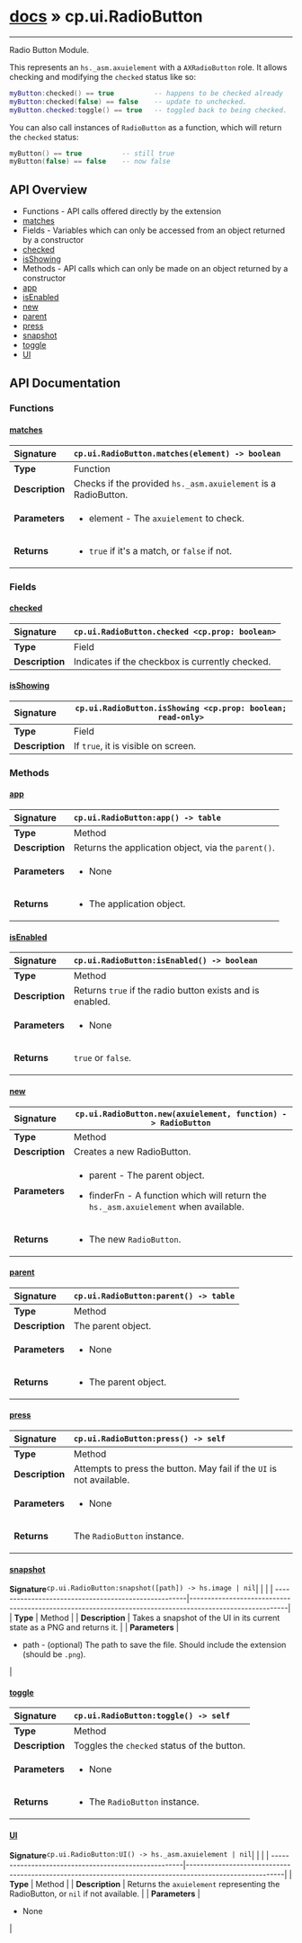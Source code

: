 # [docs](index.md) » cp.ui.RadioButton
---

Radio Button Module.

This represents an `hs._asm.axuielement` with a `AXRadioButton` role.
It allows checking and modifying the `checked` status like so:

```lua
myButton:checked() == true			-- happens to be checked already
myButton:checked(false) == false	-- update to unchecked.
myButton.checked:toggle() == true	-- toggled back to being checked.
```

You can also call instances of `RadioButton` as a function, which will return
the `checked` status:

```lua
myButton() == true			-- still true
myButton(false) == false	-- now false
```

## API Overview
* Functions - API calls offered directly by the extension
 * [matches](#matches)
* Fields - Variables which can only be accessed from an object returned by a constructor
 * [checked](#checked)
 * [isShowing](#isshowing)
* Methods - API calls which can only be made on an object returned by a constructor
 * [app](#app)
 * [isEnabled](#isenabled)
 * [new](#new)
 * [parent](#parent)
 * [press](#press)
 * [snapshot](#snapshot)
 * [toggle](#toggle)
 * [UI](#ui)

## API Documentation

### Functions

#### [matches](#matches)
| <span style="float: left;">**Signature**</span> | <span style="float: left;">`cp.ui.RadioButton.matches(element) -> boolean` </span>                                                          |
| -----------------------------------------------------|---------------------------------------------------------------------------------------------------------|
| **Type**                                             | Function                                                                                         |
| **Description**                                      | Checks if the provided `hs._asm.axuielement` is a RadioButton.                                                                                         |
| **Parameters**                                       | <ul><li>element       - The <code>axuielement</code> to check.</li></ul>   |
| **Returns**                                          | <ul><li><code>true</code> if it's a match, or <code>false</code> if not.</li></ul>            |

### Fields

#### [checked](#checked)
| <span style="float: left;">**Signature**</span> | <span style="float: left;">`cp.ui.RadioButton.checked <cp.prop: boolean>` </span>                                                          |
| -----------------------------------------------------|---------------------------------------------------------------------------------------------------------|
| **Type**                                             | Field                                                                                         |
| **Description**                                      | Indicates if the checkbox is currently checked.                                                                                         |

#### [isShowing](#isshowing)
| <span style="float: left;">**Signature**</span> | <span style="float: left;">`cp.ui.RadioButton.isShowing <cp.prop: boolean; read-only>` </span>                                                          |
| -----------------------------------------------------|---------------------------------------------------------------------------------------------------------|
| **Type**                                             | Field                                                                                         |
| **Description**                                      | If `true`, it is visible on screen.                                                                                         |

### Methods

#### [app](#app)
| <span style="float: left;">**Signature**</span> | <span style="float: left;">`cp.ui.RadioButton:app() -> table` </span>                                                          |
| -----------------------------------------------------|---------------------------------------------------------------------------------------------------------|
| **Type**                                             | Method                                                                                         |
| **Description**                                      | Returns the application object, via the `parent()`.                                                                                         |
| **Parameters**                                       | <ul><li>None</li></ul>   |
| **Returns**                                          | <ul><li>The application object.</li></ul>            |

#### [isEnabled](#isenabled)
| <span style="float: left;">**Signature**</span> | <span style="float: left;">`cp.ui.RadioButton:isEnabled() -> boolean` </span>                                                          |
| -----------------------------------------------------|---------------------------------------------------------------------------------------------------------|
| **Type**                                             | Method                                                                                         |
| **Description**                                      | Returns `true` if the radio button exists and is enabled.                                                                                         |
| **Parameters**                                       | <ul><li>None</li></ul>   |
| **Returns**                                          | <p><code>true</code> or <code>false</code>.</p>            |

#### [new](#new)
| <span style="float: left;">**Signature**</span> | <span style="float: left;">`cp.ui.RadioButton.new(axuielement, function) -> RadioButton` </span>                                                          |
| -----------------------------------------------------|---------------------------------------------------------------------------------------------------------|
| **Type**                                             | Method                                                                                         |
| **Description**                                      | Creates a new RadioButton.                                                                                         |
| **Parameters**                                       | <ul><li>parent        - The parent object.</li></ul><ul><li>finderFn      - A function which will return the <code>hs._asm.axuielement</code> when available.</li></ul>   |
| **Returns**                                          | <ul><li>The new <code>RadioButton</code>.</li></ul>            |

#### [parent](#parent)
| <span style="float: left;">**Signature**</span> | <span style="float: left;">`cp.ui.RadioButton:parent() -> table` </span>                                                          |
| -----------------------------------------------------|---------------------------------------------------------------------------------------------------------|
| **Type**                                             | Method                                                                                         |
| **Description**                                      | The parent object.                                                                                         |
| **Parameters**                                       | <ul><li>None</li></ul>   |
| **Returns**                                          | <ul><li>The parent object.</li></ul>            |

#### [press](#press)
| <span style="float: left;">**Signature**</span> | <span style="float: left;">`cp.ui.RadioButton:press() -> self` </span>                                                          |
| -----------------------------------------------------|---------------------------------------------------------------------------------------------------------|
| **Type**                                             | Method                                                                                         |
| **Description**                                      | Attempts to press the button. May fail if the `UI` is not available.                                                                                         |
| **Parameters**                                       | <ul><li>None</li></ul>   |
| **Returns**                                          | <p>The <code>RadioButton</code> instance.</p>            |

#### [snapshot](#snapshot)
| <span style="float: left;">**Signature**</span> | <span style="float: left;">`cp.ui.RadioButton:snapshot([path]) -> hs.image | nil` </span>                                                          |
| -----------------------------------------------------|---------------------------------------------------------------------------------------------------------|
| **Type**                                             | Method                                                                                         |
| **Description**                                      | Takes a snapshot of the UI in its current state as a PNG and returns it.                                                                                         |
| **Parameters**                                       | <ul><li>path      - (optional) The path to save the file. Should include the extension (should be <code>.png</code>).</li></ul>   |

#### [toggle](#toggle)
| <span style="float: left;">**Signature**</span> | <span style="float: left;">`cp.ui.RadioButton:toggle() -> self` </span>                                                          |
| -----------------------------------------------------|---------------------------------------------------------------------------------------------------------|
| **Type**                                             | Method                                                                                         |
| **Description**                                      | Toggles the `checked` status of the button.                                                                                         |
| **Parameters**                                       | <ul><li>None</li></ul>   |
| **Returns**                                          | <ul><li>The <code>RadioButton</code> instance.</li></ul>            |

#### [UI](#ui)
| <span style="float: left;">**Signature**</span> | <span style="float: left;">`cp.ui.RadioButton:UI() -> hs._asm.axuielement | nil` </span>                                                          |
| -----------------------------------------------------|---------------------------------------------------------------------------------------------------------|
| **Type**                                             | Method                                                                                         |
| **Description**                                      | Returns the `axuielement` representing the RadioButton, or `nil` if not available.                                                                                         |
| **Parameters**                                       | <ul><li>None</li></ul>   |

